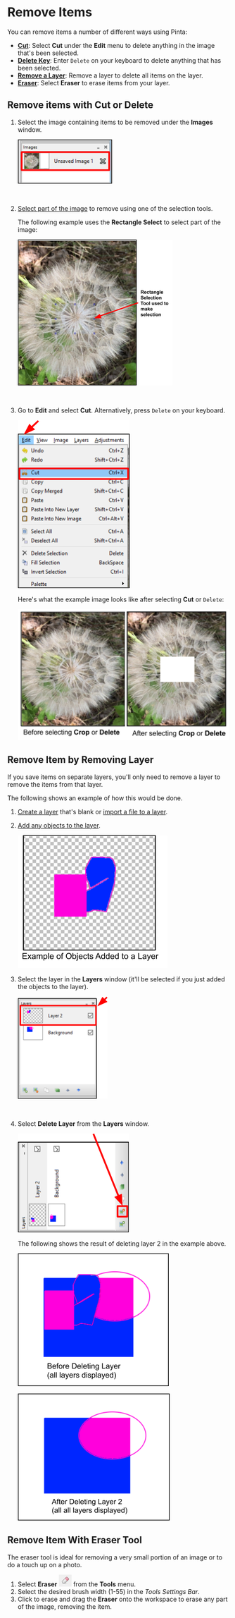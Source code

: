 # Remove Items

 You can remove items a number of different ways using Pinta:  

 -  [**Cut**](remove_items.md#remove-item-with-cut-or-delete): Select **Cut** under the **Edit** menu to delete anything in the image that's been selected.
 -  [**Delete Key**](remove_items.md#remove-item-with-cut-or-delete): Enter `Delete` on your keyboard to delete anything that has been selected.
 -  [**Remove a Layer**](remove_items.md#remove-item-by-removing-layer): Remove a layer to delete all items on the layer. 
 -  [**Eraser**](remove_items.md#remove-item-with-eraser): Select **Eraser** to erase items from your layer.

## Remove items with Cut or Delete 

1. Select the image containing items to be removed under the **Images** window.  

     ![Image Window select image](img/crop/imageflowerselect.png)  


    &nbsp; 
 
  
2. [Select part of the image](select_overview.md) to remove using one of the selection tools.  

    The following example uses the **Rectangle Select** to select part of the image:  

    ![Cut Example](img/remove/cutwithrectangle.png)  

    &nbsp;

3. Go to **Edit** and select **Cut**. Alternatively, press `Delete` on your keyboard.  

    ![Select cut](img/remove/cutwindow.png)  


    Here's what the example image looks like after selecting **Cut** or `Delete`:  


    ![Crop Example Final](img/remove/cutexample.png)  


## Remove Item by Removing Layer

If you save items on separate layers, you'll only need to remove a layer to remove the items from that layer.  

The following shows an example of how this would be done.  

1. [Create a layer](layers.md) that's blank or [import a file to a layer](layers.md).


2. [Add any objects to the layer](objects.md). 
   
    ![objects added to layer](img/remove/objectsaddtolayer.png)
    &nbsp;  

3. Select the layer in the **Layers** window (it'll be selected if you just added the objects to the layer).

    ![Select Layer](img/remove/selectlayer.png)

    &nbsp;  

4. Select **Delete Layer** from the **Layers** window. 

    ![Select delete layer](img/remove/selectdeletelayer.png)

    The following shows the result of deleting layer 2 in the example above.

    ![before layer delete image](img/remove/beforedeletelayer.png)

    ![after layer delete image](img/remove/afterdeletelayer.png)
    
## Remove Item With Eraser Tool

The eraser tool is ideal for removing a very small portion of an image or to do a touch up on a photo.

1. Select **Eraser** ![Eraser](img/overview/eraser.png) from the **Tools** menu.
2. Select the desired brush width (1-55) in the *Tools Settings Bar*.
3. Click to erase and drag the **Eraser** onto the workspace to erase any part of the image, removing the item.
